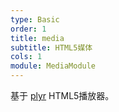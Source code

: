 ```yaml
---
type: Basic
order: 1
title: media
subtitle: HTML5媒体
cols: 1
module: MediaModule
---
```


基于 [plyr](https://github.com/sampotts/plyr) HTML5播放器。

